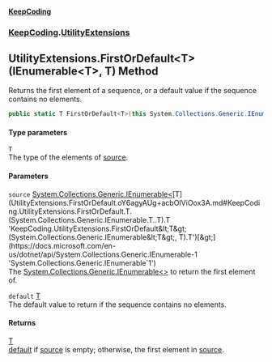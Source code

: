 #### [KeepCoding](index.md 'index')
### [KeepCoding](KeepCoding.md 'KeepCoding').[UtilityExtensions](UtilityExtensions.md 'KeepCoding.UtilityExtensions')
## UtilityExtensions.FirstOrDefault&lt;T&gt;(IEnumerable&lt;T&gt;, T) Method
Returns the first element of a sequence, or a default value if the sequence contains no elements.
```csharp
public static T FirstOrDefault<T>(this System.Collections.Generic.IEnumerable<T> source, T @default);
```
#### Type parameters
<a name='KeepCoding.UtilityExtensions.FirstOrDefault.T.(System.Collections.Generic.IEnumerable.T..T).T'></a>
`T`  
The type of the elements of [source](UtilityExtensions.FirstOrDefault.oY6agyAUg+acbOIViOox3A.md#KeepCoding.UtilityExtensions.FirstOrDefault.T.(System.Collections.Generic.IEnumerable.T..T).source 'KeepCoding.UtilityExtensions.FirstOrDefault&lt;T&gt;(System.Collections.Generic.IEnumerable&lt;T&gt;, T).source').
  
#### Parameters
<a name='KeepCoding.UtilityExtensions.FirstOrDefault.T.(System.Collections.Generic.IEnumerable.T..T).source'></a>
`source` [System.Collections.Generic.IEnumerable&lt;](https://docs.microsoft.com/en-us/dotnet/api/System.Collections.Generic.IEnumerable-1 'System.Collections.Generic.IEnumerable`1')[T](UtilityExtensions.FirstOrDefault.oY6agyAUg+acbOIViOox3A.md#KeepCoding.UtilityExtensions.FirstOrDefault.T.(System.Collections.Generic.IEnumerable.T..T).T 'KeepCoding.UtilityExtensions.FirstOrDefault&lt;T&gt;(System.Collections.Generic.IEnumerable&lt;T&gt;, T).T')[&gt;](https://docs.microsoft.com/en-us/dotnet/api/System.Collections.Generic.IEnumerable-1 'System.Collections.Generic.IEnumerable`1')  
The [System.Collections.Generic.IEnumerable&lt;&gt;](https://docs.microsoft.com/en-us/dotnet/api/System.Collections.Generic.IEnumerable-1 'System.Collections.Generic.IEnumerable`1') to return the first element of.
  
<a name='KeepCoding.UtilityExtensions.FirstOrDefault.T.(System.Collections.Generic.IEnumerable.T..T).default'></a>
`default` [T](UtilityExtensions.FirstOrDefault.oY6agyAUg+acbOIViOox3A.md#KeepCoding.UtilityExtensions.FirstOrDefault.T.(System.Collections.Generic.IEnumerable.T..T).T 'KeepCoding.UtilityExtensions.FirstOrDefault&lt;T&gt;(System.Collections.Generic.IEnumerable&lt;T&gt;, T).T')  
The default value to return if the sequence contains no elements.
  
#### Returns
[T](UtilityExtensions.FirstOrDefault.oY6agyAUg+acbOIViOox3A.md#KeepCoding.UtilityExtensions.FirstOrDefault.T.(System.Collections.Generic.IEnumerable.T..T).T 'KeepCoding.UtilityExtensions.FirstOrDefault&lt;T&gt;(System.Collections.Generic.IEnumerable&lt;T&gt;, T).T')  
[default](UtilityExtensions.FirstOrDefault.oY6agyAUg+acbOIViOox3A.md#KeepCoding.UtilityExtensions.FirstOrDefault.T.(System.Collections.Generic.IEnumerable.T..T).default 'KeepCoding.UtilityExtensions.FirstOrDefault&lt;T&gt;(System.Collections.Generic.IEnumerable&lt;T&gt;, T).default') if [source](UtilityExtensions.FirstOrDefault.oY6agyAUg+acbOIViOox3A.md#KeepCoding.UtilityExtensions.FirstOrDefault.T.(System.Collections.Generic.IEnumerable.T..T).source 'KeepCoding.UtilityExtensions.FirstOrDefault&lt;T&gt;(System.Collections.Generic.IEnumerable&lt;T&gt;, T).source') is empty; otherwise, the first element in [source](UtilityExtensions.FirstOrDefault.oY6agyAUg+acbOIViOox3A.md#KeepCoding.UtilityExtensions.FirstOrDefault.T.(System.Collections.Generic.IEnumerable.T..T).source 'KeepCoding.UtilityExtensions.FirstOrDefault&lt;T&gt;(System.Collections.Generic.IEnumerable&lt;T&gt;, T).source').

